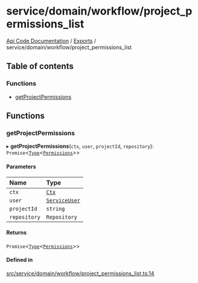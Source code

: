 # service/domain/workflow/project\_permissions\_list
 
[Api Code Documentation](../README.md) / [Exports](../modules.md) / service/domain/workflow/project\_permissions\_list

## Table of contents

### Functions

- [getProjectPermissions](service_domain_workflow_project_permissions_list.md#getprojectpermissions)

## Functions

### getProjectPermissions

▸ **getProjectPermissions**(`ctx`, `user`, `projectId`, `repository`): `Promise`\<[`Type`](result.md#type)\<[`Permissions`](service_domain_permissions.md#permissions)\>\>

#### Parameters

| Name | Type |
| :------ | :------ |
| `ctx` | [`Ctx`](../interfaces/lib_ctx.Ctx.md) |
| `user` | [`ServiceUser`](../interfaces/service_domain_organization_service_user.ServiceUser.md) |
| `projectId` | `string` |
| `repository` | `Repository` |

#### Returns

`Promise`\<[`Type`](result.md#type)\<[`Permissions`](service_domain_permissions.md#permissions)\>\>

#### Defined in

[src/service/domain/workflow/project_permissions_list.ts:14](https://github.com/openkfw/TruBudget/blob/3b9e793/api/src/service/domain/workflow/project_permissions_list.ts#L14)
